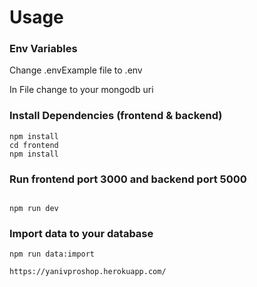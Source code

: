 # Usage

### Env Variables

Change .envExample file to .env 

In File change to your mongodb uri


### Install Dependencies (frontend & backend)

```
npm install
cd frontend
npm install
```

### Run frontend port 3000 and backend port 5000

```

npm run dev

```

### Import data to your database

```
npm run data:import
```

```
https://yanivproshop.herokuapp.com/
```
